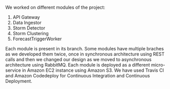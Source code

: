 We worked on different modules of the project: <br />
1. API Gateway
2. Data Ingestor
3. Storm Detector
4. Storm Clustering
5. ForecastTriggerWorker

Each module is present in its branch. Some modules have multiple braches as we developed them twice, once in synchronous architecture using REST calls and then we changed our design as we moved to asynchronous architecture using RabbitMQ.
Each module is deployed as a different micro-service in Amazon EC2 instance using Amazon S3.
We have used Travis CI and Amazon Codedeploy for Continuous Integration and Continuous Deployment.
